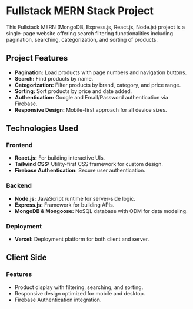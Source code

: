 # Fullstack MERN Stack Project

This Fullstack MERN (MongoDB, Express.js, React.js, Node.js) project is a single-page website offering search filtering functionalities including pagination, searching, categorization, and sorting of products.

## Project Features

- **Pagination:** Load products with page numbers and navigation buttons.
- **Search:** Find products by name.
- **Categorization:** Filter products by brand, category, and price range.
- **Sorting:** Sort products by price and date added.
- **Authentication:** Google and Email/Password authentication via Firebase.
- **Responsive Design:** Mobile-first approach for all device sizes.

## Technologies Used

### Frontend
- **React.js:** For building interactive UIs.
- **Tailwind CSS:** Utility-first CSS framework for custom design.
- **Firebase Authentication:** Secure user authentication.

### Backend
- **Node.js:** JavaScript runtime for server-side logic.
- **Express.js:** Framework for building APIs.
- **MongoDB & Mongoose:** NoSQL database with ODM for data modeling.

### Deployment
- **Vercel:** Deployment platform for both client and server.

## Client Side

### Features
- Product display with filtering, searching, and sorting.
- Responsive design optimized for mobile and desktop.
- Firebase Authentication integration.

